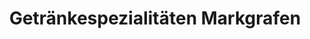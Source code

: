 ---
title: "Getränkespezialitäten Markgrafen"
url: /tirschenreuth/getraenkespezialitaeten-markgrafen/
shop: Getränke
---